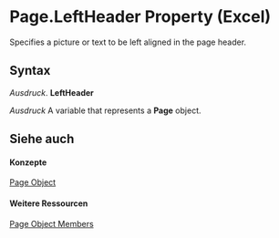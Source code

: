 
# Page.LeftHeader Property (Excel)

Specifies a picture or text to be left aligned in the page header.


## Syntax

 _Ausdruck_. **LeftHeader**

 _Ausdruck_ A variable that represents a **Page** object.


## Siehe auch


#### Konzepte


[Page Object](debd4537-af71-8699-b714-6854c3cf0fad.md)
#### Weitere Ressourcen


[Page Object Members](http://msdn.microsoft.com/library/d9cb2764-7b24-1ca0-c8e3-3743e6fe7ff7%28Office.15%29.aspx)